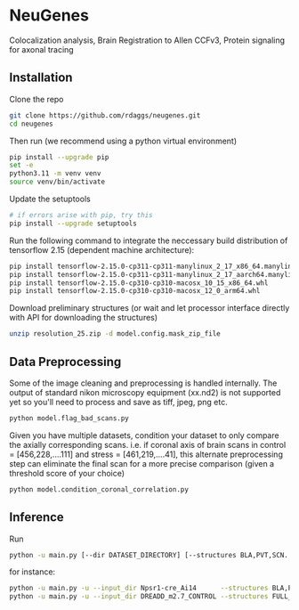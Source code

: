 # NeuGenes
Colocalization analysis, Brain Registration to Allen CCFv3, Protein signaling for axonal tracing

## Installation

Clone the repo
```bash
git clone https://github.com/rdaggs/neugenes.git
cd neugenes
```

Then run (we recommend using a python virtual environment)

```bash
pip install --upgrade pip
set -e
python3.11 -m venv venv
source venv/bin/activate
```

Update the setuptools
```bash
# if errors arise with pip, try this
pip install --upgrade setuptools
```

Run the following command to integrate the neccessary build distribution of tensorflow 2.15 (dependent machine architecture):

```bash
pip install tensorflow-2.15.0-cp311-cp311-manylinux_2_17_x86_64.manylinux2014_x86_64.whl
pip install tensorflow-2.15.0-cp311-cp311-manylinux_2_17_aarch64.manylinux2014_aarch64.whl 
pip install tensorflow-2.15.0-cp310-cp310-macosx_10_15_x86_64.whl
pip install tensorflow-2.15.0-cp310-cp310-macosx_12_0_arm64.whl 
```

Download preliminary structures
(or wait and let processor interface directly with API for downloading the structures)
```bash
unzip resolution_25.zip -d model.config.mask_zip_file

```

## Data Preprocessing

Some of the image cleaning and preprocessing is handled internally. 
The output of standard nikon microscopy equipment (xx.nd2) is not supported yet so you'll need
to process and save as tiff, jpeg, png etc.
```bash
python model.flag_bad_scans.py
```
Given you have multiple datasets, condition your dataset to only compare the axially corresponding scans.
i.e. if coronal axis of brain scans in control = [456,228,....111] and stress = [461,219,....41], this
alternate preprocessing step can eliminate the final scan for a more precise comparison (given a threshold score
of your choice)
```bash
python model.condition_coronal_correlation.py
```




## Inference

Run
```bash
python -u main.py [--dir DATASET_DIRECTORY] [--structures BLA,PVT,SCN.....]
```

for instance:

```bash
python -u main.py -u --input_dir Npsr1-cre_Ai14      --structures BLA,PVT,HPF,LS
python -u main.py -u --input_dir DREADD_m2.7_CONTROL --structures FULL_BRAIN

```

